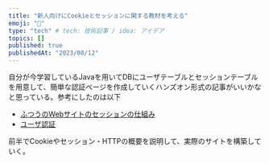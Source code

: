 ```yaml
---
title: "新人向けにCookieとセッションに関する教材を考える"
emoji: "👶"
type: "tech" # tech: 技術記事 / idea: アイデア
topics: []
published: true
publishedAt: "2023/08/12"
---
```


自分が今学習しているJavaを用いてDBにユーザテーブルとセッションテーブルを用意して、簡単な認証ページを作成していくハンズオン形式の記事がいいかなと思っている。参考にしたのは以下

- [ふつうのWebサイトのセッションの仕組み](https://blog.kozakana.net/2017/08/about_web_session/)
- [ユーザ認証](https://www.javadrive.jp/servlet/auth/)

前半でCookieやセッション・HTTPの概要を説明して、実際のサイトを構築していく。
